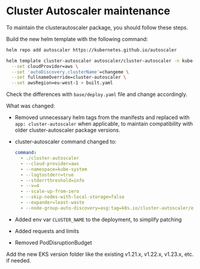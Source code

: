 # Cluster Autoscaler maintenance

To maintain the clusterautoscaler package, you should follow these steps.

Build the new helm template with the following command:

```bash
helm repo add autoscaler https://kubernetes.github.io/autoscaler

helm template cluster-autoscaler autoscaler/cluster-autoscaler -n kube-system \
  --set cloudProvider=aws \
  --set 'autoDiscovery.clusterName'=changeme \
  --set fullnameOverride=cluster-autoscaler \
  --set awsRegion=eu-west-1 > built.yaml
```

Check the differences with `base/deploy.yaml` file and change accordingly.

What was changed:

- Removed unnecessary helm tags from the manifests and replaced with `app: cluster-autoscaler` when applicable, to maintain compatibility with older cluster-autoscaler package versions.
- cluster-autoscaler command changed to:

  ```yaml
  command:
    - ./cluster-autoscaler
    - --cloud-provider=aws
    - --namespace=kube-system
    - --logtostderr=true
    - --stderrthreshold=info
    - --v=4
    - --scale-up-from-zero
    - --skip-nodes-with-local-storage=false
    - --expander=least-waste
    - --node-group-auto-discovery=asg:tag=k8s.io/cluster-autoscaler/enabled,k8s.io/cluster-autoscaler/$(CLUSTER_NAME)
  ```

- Added env var `CLUSTER_NAME` to the deployment, to simplify patching
- Added requests and limits
- Removed PodDisruptionBudget

Add the new EKS version folder like the existing v1.21.x, v1.22.x, v1.23.x, etc. if needed.